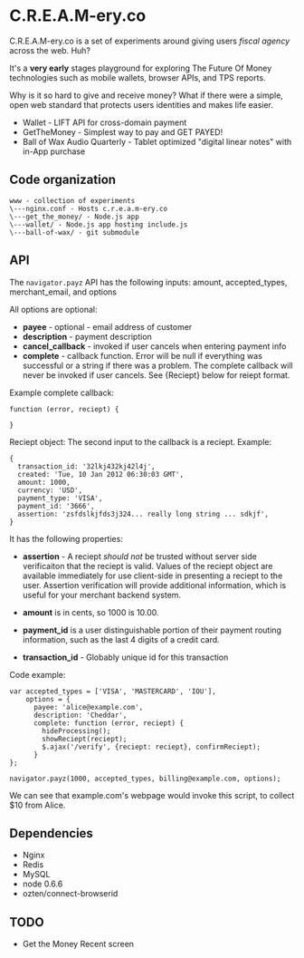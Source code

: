# C.R.E.A.M-ery.co # 
C.R.E.A.M-ery.co is a set of experiments around giving users 
*fiscal agency* across the web. Huh?

It's a **very early** stages playground for exploring
The Future Of Money technologies such as mobile wallets,
browser APIs, and TPS reports.

Why is it so hard to give and receive money? What if there were
a simple, open web standard that protects users identities and
makes life easier.

  * Wallet - LIFT API for cross-domain payment
  * GetTheMoney - Simplest way to pay and GET PAYED!
  * Ball of Wax Audio Quarterly - Tablet optimized 
    "digital linear notes" with in-App purchase

## Code organization ##

    www - collection of experiments
    \---nginx.conf - Hosts c.r.e.a.m-ery.co 
    \---get_the_money/ - Node.js app
    \---wallet/ - Node.js app hosting include.js
    \---ball-of-wax/ - git submodule

## API ##
The `navigator.payz` API has the following inputs:
amount, accepted_types, merchant_email, and options

All options are optional:

  * **payee** - optional - email address of customer
  * **description** - payment description
  * **cancel_callback** - invoked if user cancels when entering payment info
  * **complete** - callback function. Error will be null if everything was successful or a string if there was a problem. The complete callback will never be invoked if user cancels. See {Reciept} below for reiept format.

Example complete callback:

    function (error, reciept) {

    }

Reciept object: The second input to the callback is a reciept. Example:

    {
      transaction_id: '32lkj432kj42l4j',
      created: 'Tue, 10 Jan 2012 06:30:03 GMT',
      amount: 1000,
      currency: 'USD',
      payment_type: 'VISA',
      payment_id: '3666',
      assertion: 'zsfdslkjfds3j324... really long string ... sdkjf',
    }

It has the following properties:

  * **assertion** - A reciept *should not* be trusted without server side verificaiton that the reciept is valid. Values of the reciept object are available immediately for use client-side in presenting a reciept to the user. Assertion verification will provide additional information, which is useful for your merchant backend system.

  * **amount** is in cents, so 1000 is 10.00.

  * **payment_id** is a user distinguishable portion of their payment routing information, such as the last 4 digits of a credit card.

  * **transaction_id** - Globably unique id for this transaction

Code example:

    var accepted_types = ['VISA', 'MASTERCARD', 'IOU'],
        options = {
          payee: 'alice@example.com',
          description: 'Cheddar',
          complete: function (error, reciept) {
            hideProcessing();
            showReciept(reciept);
            $.ajax('/verify', {reciept: reciept}, confirmReciept);        
          }
    };

    navigator.payz(1000, accepted_types, billing@example.com, options);

We can see that example.com's webpage would invoke this script, to collect
$10 from Alice.

## Dependencies ##

  * Nginx
  * Redis
  * MySQL
  * node 0.6.6
  * ozten/connect-browserid

## TODO ##

* Get the Money Recent screen